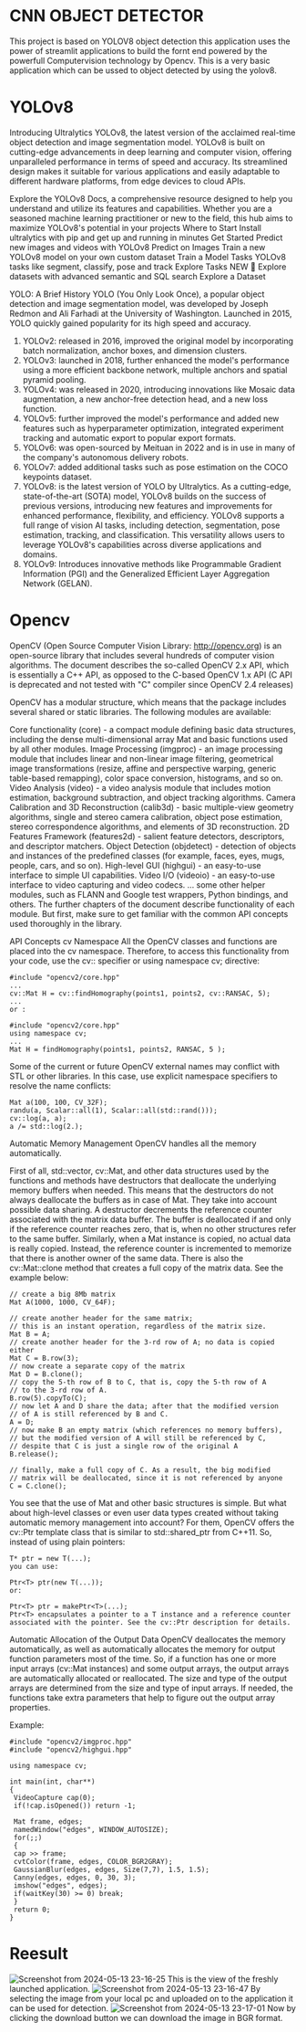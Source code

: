# CNN OBJECT DETECTOR
This project is based on YOLOV8 object detection this application uses the power of streamlit applications to build the fornt end powered by the powerfull Computervision technology by Opencv. This is a very basic application which can be ussed to object detected by using the yolov8.

# YOLOv8
Introducing Ultralytics YOLOv8, the latest version of the acclaimed real-time object detection and image segmentation model. YOLOv8 is built on cutting-edge advancements in deep learning and computer vision, offering unparalleled performance in terms of speed and accuracy. Its streamlined design makes it suitable for various applications and easily adaptable to different hardware platforms, from edge devices to cloud APIs.

Explore the YOLOv8 Docs, a comprehensive resource designed to help you understand and utilize its features and capabilities. Whether you are a seasoned machine learning practitioner or new to the field, this hub aims to maximize YOLOv8's potential in your projects
Where to Start
Install ultralytics with pip and get up and running in minutes    Get Started
Predict new images and videos with YOLOv8    Predict on Images
Train a new YOLOv8 model on your own custom dataset    Train a Model
Tasks YOLOv8 tasks like segment, classify, pose and track    Explore Tasks
NEW 🚀 Explore datasets with advanced semantic and SQL search    Explore a Dataset

YOLO: A Brief History
YOLO (You Only Look Once), a popular object detection and image segmentation model, was developed by Joseph Redmon and Ali Farhadi at the University of Washington. Launched in 2015, YOLO quickly gained popularity for its high speed and accuracy.

1. YOLOv2: released in 2016, improved the original model by incorporating batch normalization, anchor boxes, and dimension clusters.
2. YOLOv3: launched in 2018, further enhanced the model's performance using a more efficient backbone network, multiple anchors and spatial pyramid pooling.
3. YOLOv4: was released in 2020, introducing innovations like Mosaic data augmentation, a new anchor-free detection head, and a new loss function.
4. YOLOv5: further improved the model's performance and added new features such as hyperparameter optimization, integrated experiment tracking and automatic export to popular export formats.
5. YOLOv6: was open-sourced by Meituan in 2022 and is in use in many of the company's autonomous delivery robots.
6. YOLOv7: added additional tasks such as pose estimation on the COCO keypoints dataset.
7. YOLOv8: is the latest version of YOLO by Ultralytics. As a cutting-edge, state-of-the-art (SOTA) model, YOLOv8 builds on the success of previous versions, introducing new features and improvements for enhanced performance, flexibility, and efficiency. YOLOv8 supports a full range of vision AI tasks, including detection, segmentation, pose estimation, tracking, and classification. This versatility allows users to leverage YOLOv8's capabilities across diverse applications and domains.
8. YOLOv9: Introduces innovative methods like Programmable Gradient Information (PGI) and the Generalized Efficient Layer Aggregation Network (GELAN).

# Opencv
OpenCV (Open Source Computer Vision Library: http://opencv.org) is an open-source library that includes several hundreds of computer vision algorithms. The document describes the so-called OpenCV 2.x API, which is essentially a C++ API, as opposed to the C-based OpenCV 1.x API (C API is deprecated and not tested with "C" compiler since OpenCV 2.4 releases)

OpenCV has a modular structure, which means that the package includes several shared or static libraries. The following modules are available:

Core functionality (core) - a compact module defining basic data structures, including the dense multi-dimensional array Mat and basic functions used by all other modules.
Image Processing (imgproc) - an image processing module that includes linear and non-linear image filtering, geometrical image transformations (resize, affine and perspective warping, generic table-based remapping), color space conversion, histograms, and so on.
Video Analysis (video) - a video analysis module that includes motion estimation, background subtraction, and object tracking algorithms.
Camera Calibration and 3D Reconstruction (calib3d) - basic multiple-view geometry algorithms, single and stereo camera calibration, object pose estimation, stereo correspondence algorithms, and elements of 3D reconstruction.
2D Features Framework (features2d) - salient feature detectors, descriptors, and descriptor matchers.
Object Detection (objdetect) - detection of objects and instances of the predefined classes (for example, faces, eyes, mugs, people, cars, and so on).
High-level GUI (highgui) - an easy-to-use interface to simple UI capabilities.
Video I/O (videoio) - an easy-to-use interface to video capturing and video codecs.
... some other helper modules, such as FLANN and Google test wrappers, Python bindings, and others.
The further chapters of the document describe functionality of each module. But first, make sure to get familiar with the common API concepts used thoroughly in the library.

API Concepts
cv Namespace
All the OpenCV classes and functions are placed into the cv namespace. Therefore, to access this functionality from your code, use the cv:: specifier or using namespace cv; directive:
```
#include "opencv2/core.hpp"
...
cv::Mat H = cv::findHomography(points1, points2, cv::RANSAC, 5);
...
or :

#include "opencv2/core.hpp"
using namespace cv;
...
Mat H = findHomography(points1, points2, RANSAC, 5 );
```
Some of the current or future OpenCV external names may conflict with STL or other libraries. In this case, use explicit namespace specifiers to resolve the name conflicts:
```
Mat a(100, 100, CV_32F);
randu(a, Scalar::all(1), Scalar::all(std::rand()));
cv::log(a, a);
a /= std::log(2.);
```
Automatic Memory Management
OpenCV handles all the memory automatically.

First of all, std::vector, cv::Mat, and other data structures used by the functions and methods have destructors that deallocate the underlying memory buffers when needed. This means that the destructors do not always deallocate the buffers as in case of Mat. They take into account possible data sharing. A destructor decrements the reference counter associated with the matrix data buffer. The buffer is deallocated if and only if the reference counter reaches zero, that is, when no other structures refer to the same buffer. Similarly, when a Mat instance is copied, no actual data is really copied. Instead, the reference counter is incremented to memorize that there is another owner of the same data. There is also the cv::Mat::clone method that creates a full copy of the matrix data. See the example below:
```
// create a big 8Mb matrix
Mat A(1000, 1000, CV_64F);
 
// create another header for the same matrix;
// this is an instant operation, regardless of the matrix size.
Mat B = A;
// create another header for the 3-rd row of A; no data is copied either
Mat C = B.row(3);
// now create a separate copy of the matrix
Mat D = B.clone();
// copy the 5-th row of B to C, that is, copy the 5-th row of A
// to the 3-rd row of A.
B.row(5).copyTo(C);
// now let A and D share the data; after that the modified version
// of A is still referenced by B and C.
A = D;
// now make B an empty matrix (which references no memory buffers),
// but the modified version of A will still be referenced by C,
// despite that C is just a single row of the original A
B.release();
 
// finally, make a full copy of C. As a result, the big modified
// matrix will be deallocated, since it is not referenced by anyone
C = C.clone();
```
You see that the use of Mat and other basic structures is simple. But what about high-level classes or even user data types created without taking automatic memory management into account? For them, OpenCV offers the cv::Ptr template class that is similar to std::shared_ptr from C++11. So, instead of using plain pointers:
```
T* ptr = new T(...);
you can use:

Ptr<T> ptr(new T(...));
or:

Ptr<T> ptr = makePtr<T>(...);
Ptr<T> encapsulates a pointer to a T instance and a reference counter associated with the pointer. See the cv::Ptr description for details.
```
Automatic Allocation of the Output Data
OpenCV deallocates the memory automatically, as well as automatically allocates the memory for output function parameters most of the time. So, if a function has one or more input arrays (cv::Mat instances) and some output arrays, the output arrays are automatically allocated or reallocated. The size and type of the output arrays are determined from the size and type of input arrays. If needed, the functions take extra parameters that help to figure out the output array properties.

Example:
```
#include "opencv2/imgproc.hpp"
#include "opencv2/highgui.hpp"
 
using namespace cv;
 
int main(int, char**)
{
 VideoCapture cap(0);
 if(!cap.isOpened()) return -1;
 
 Mat frame, edges;
 namedWindow("edges", WINDOW_AUTOSIZE);
 for(;;)
 {
 cap >> frame;
 cvtColor(frame, edges, COLOR_BGR2GRAY);
 GaussianBlur(edges, edges, Size(7,7), 1.5, 1.5);
 Canny(edges, edges, 0, 30, 3);
 imshow("edges", edges);
 if(waitKey(30) >= 0) break;
 }
 return 0;
}
```

# Reesult 
![Screenshot from 2024-05-13 23-16-25](https://github.com/subhradip32/CNN-ObjectDetector/assets/83198378/170fe41f-c2d2-407d-9f7b-e98a0f39ad31)
This is the view of the freshly launched application.
![Screenshot from 2024-05-13 23-16-47](https://github.com/subhradip32/CNN-ObjectDetector/assets/83198378/e6d773fc-5595-48bc-8b22-7a0cbe27b140)
By selecting the image from your local pc and uploaded on to the application it can be used for detection. 
![Screenshot from 2024-05-13 23-17-01](https://github.com/subhradip32/CNN-ObjectDetector/assets/83198378/6ecb583c-c1f5-4fb0-8a47-9d3b94b21b73)
Now by clicking the download button we can download the image in BGR format. 
